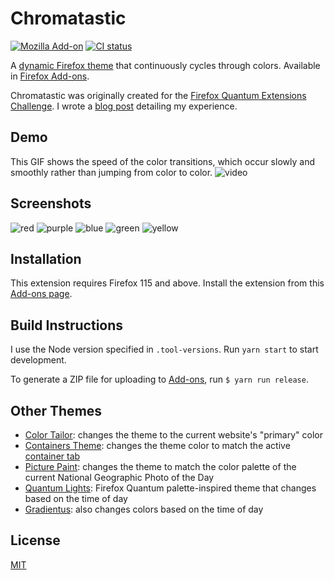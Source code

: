 # Chromatastic

[![Mozilla Add-on](https://img.shields.io/amo/v/chromatastic)](https://addons.mozilla.org/en-US/firefox/addon/chromatastic/)
[![CI status](https://github.com/dguo/chromatastic/workflows/CI/badge.svg)](https://github.com/dguo/chromatastic/actions?query=branch%3Amaster)

A [dynamic Firefox
theme](https://developer.mozilla.org/en-US/Add-ons/Themes/Theme_concepts#Dynamic_themes)
that continuously cycles through colors. Available in [Firefox
Add-ons](https://addons.mozilla.org/en-US/firefox/addon/chromatastic/).

Chromatastic was originally created for the [Firefox Quantum Extensions
Challenge](https://web.archive.org/web/20210227220946/https://extensionschallenge.com/).
I wrote a [blog
post](https://www.dannyguo.com/blog/building-dynamic-firefox-themes/) detailing
my experience.

## Demo

This GIF shows the speed of the color transitions, which occur slowly and smoothly
rather than jumping from color to color.
![video](https://i.imgur.com/qRwh1WU.gif)

## Screenshots

![red](https://i.imgur.com/ePaCPdR.png)
![purple](https://i.imgur.com/spZLFrq.png)
![blue](https://i.imgur.com/lFPKI9e.png)
![green](https://i.imgur.com/mKMHnbf.png)
![yellow](https://i.imgur.com/CZXVsP5.png)

## Installation

This extension requires Firefox 115 and above. Install the extension from this
[Add-ons page](https://addons.mozilla.org/en-US/firefox/addon/chromatastic/).

## Build Instructions

I use the Node version specified in `.tool-versions`. Run `yarn start` to start
development.

To generate a ZIP file for uploading to [Add-ons](https://addons.mozilla.org/),
run `$ yarn run release`.

## Other Themes

* [Color Tailor](https://addons.mozilla.org/en-US/firefox/addon/color-tailor/): changes the theme to the current website's "primary" color
* [Containers Theme](https://addons.mozilla.org/en-US/firefox/addon/containers-theme/): changes the theme color to match the active [container tab](https://addons.mozilla.org/en-US/firefox/addon/multi-account-containers/)
* [Picture Paint](https://addons.mozilla.org/en-US/firefox/addon/picture-paint/): changes the theme to match the color palette of the current National Geographic Photo of the Day
* [Quantum Lights](https://addons.mozilla.org/en-US/firefox/addon/quantum-lights-dynamic/): Firefox Quantum palette-inspired theme that changes based on the time of day
* [Gradientus](https://addons.mozilla.org/en-US/firefox/addon/gradientus/): also changes colors based on the time of day

## License

[MIT](https://github.com/dguo/chromatastic/blob/main/LICENSE.txt)
